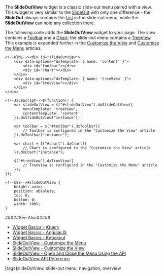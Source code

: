 The **SlideOutView** widget is a classic slide-out menu paired with a view. This widget is very similar to the [SlideOut](/concepts/05%20Widgets/SlideOut/00%20Overview.md '/Documentation/Guide/Widgets/SlideOut/Overview/') with only one difference - the **SlideOut** always contains the [List](/concepts/05%20Widgets/List/00%20Overview.md '/Documentation/Guide/Widgets/List/Overview/') in the slide-out menu, while the **SlideOutView** can hold any collection there.

The following code adds the **SlideOutView** widget to your page. The view contains a [Toolbar](/concepts/05%20Widgets/Toolbar/00%20Overview.md '/Documentation/Guide/Widgets/Toolbar/Overview/') and a [Chart](/concepts/05%20Widgets/Chart/10%20Visual%20Elements '/Documentation/Guide/Widgets/Chart/Visual_Elements/'); the slide-out menu contains a [TreeView](/concepts/05%20Widgets/TreeView/00%20Overview.md '/Documentation/Guide/Widgets/TreeView/Overview/'). This example is expanded further in the [Customize the View](/concepts/05%20Widgets/SlideOutView/10%20Customize%20the%20View.md '/Documentation/Guide/Widgets/SlideOutView/Customize_the_View/') and [Customize the Menu](/concepts/05%20Widgets/SlideOutView/05%20Customize%20the%20Menu.md '/Documentation/Guide/Widgets/SlideOutView/Customize_the_Menu/') articles.

    <!--HTML--><div id="slideOutView">
        <div data-options="dxTemplate: { name: 'content' }">
            <div id="toolbar"></div>
            <div id="chart"></div>
        </div>
        <div data-options="dxTemplate: { name: 'treeView' }">
            <div id="treeView"></div>
        </div>
    </div>

<!---->
    
    <!--JavaScript-->$(function() {
    	var slideOutView = $("#slideOutView").dxSlideOutView({
            menuTemplate: 'treeView',
            contentTemplate: 'content'
        }).dxSlideOutView("instance");
    	
    	var toolbar = $("#toolbar").dxToolbar({
            // Toolbar is configured in the "Customize the View" article
        }).dxToolbar("instance");
    
        var chart = $("#chart").dxChart({
            // Chart is configured in the "Customize the View" article
        }).dxChart("instance");
        
        $("#treeView").dxTreeView({
            // TreeView is configured in the "Customize the Menu" article
        });
    });

<!---->

    <!--CSS-->#slideOutView {
        height: auto;
        position: absolute;
        top: 0; 
        bottom: 0;
        width: 100%;
    }

#####See Also#####
- [Widget Basics - jQuery](/concepts/00%20Getting%20Started/10%20Widget%20Basics%20-%20jQuery '/Documentation/Guide/Getting_Started/Widget_Basics_-_jQuery/')
- [Widget Basics - AngularJS](/concepts/00%20Getting%20Started/20%20Widget%20Basics%20-%20AngularJS '/Documentation/Guide/Getting_Started/Widget_Basics_-_AngularJS/')
- [Widget Basics - Knockout](/concepts/00%20Getting%20Started/25%20Widget%20Basics%20-%20Knockout '/Documentation/Guide/Getting_Started/Widget_Basics_-_Knockout/')
- [SlideOutView - Customize the Menu](/concepts/05%20Widgets/SlideOutView/05%20Customize%20the%20Menu.md '/Documentation/Guide/Widgets/SlideOutView/Customize_the_Menu/')
- [SlideOutView - Customize the View](/concepts/05%20Widgets/SlideOutView/10%20Customize%20the%20View.md '/Documentation/Guide/Widgets/SlideOutView/Customize_the_View/')
- [SlideOutView - Open and Close the Menu Using the API](/concepts/05%20Widgets/SlideOutView/15%20Open%20and%20Close%20the%20Menu%20Using%20the%20API.md '/Documentation/Guide/Widgets/SlideOutView/Open_and_Close_the_Menu_Using_the_API/')
- [SlideOutView API Reference](/api-reference/10%20UI%20Widgets/dxSlideOutView '/Documentation/ApiReference/UI_Widgets/dxSlideOutView/')

[tags]slideOutView, slide-out menu, navigation, overview